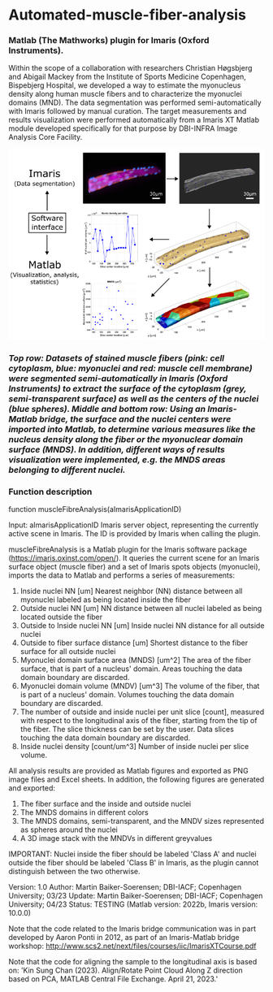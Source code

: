 #  Automated-muscle-fiber-analysis
### Matlab (The Mathworks) plugin for Imaris (Oxford Instruments).
Within the scope of a collaboration with researchers Christian Høgsbjerg and Abigail Mackey from the Institute of Sports Medicine Copenhagen, Bispebjerg Hospital, we developed a way to estimate the myonucleus density along human muscle fibers and to characterize the myonuclei domains (MND). The data segmentation was performed semi-automatically with Imaris followed by manual curation. The target measurements and results visualization were performed automatically from a Imaris XT Matlab module developed specifically for that purpose by DBI-INFRA Image Analysis Core Facility. 

![Analysis workflow demo](demo_process__230504.png)
### *Top row: Datasets of stained muscle fibers (pink: cell cytoplasm, blue: myonuclei and red: muscle cell membrane) were segmented semi-automatically in Imaris (Oxford Instruments) to extract the surface of the cytoplasm (grey, semi-transparent surface) as well as the centers of the nuclei (blue spheres). Middle and bottom row: Using an Imaris-Matlab bridge, the surface and the nuclei centers were imported into Matlab, to determine various measures like the nucleus density along the fiber or the myonuclear domain surface (MNDS). In addition, different ways of results visualization were implemented, e.g. the MNDS areas belonging to different nuclei.*


### Function description
function muscleFibreAnalysis(aImarisApplicationID)

Input:
aImarisApplicationID        Imaris server object, representing the
                            currently active scene in Imaris. 
                            The ID is provided by Imaris when calling 
                            the plugin.

muscleFibreAnalysis is a Matlab plugin for the Imaris software package 
  (https://imaris.oxinst.com/open/). It queries the current scene for an
  Imaris surface object (muscle fiber) and a set of Imaris spots objects
  (myonuclei), imports the data to Matlab and performs a series of 
  measurements:

1. Inside nuclei NN [um]
   Nearest neighbor (NN) distance between all myonuclei labeled as 
   being located inside the fiber
2. Outside nuclei NN [um] 
   NN distance between all nuclei labeled as being located outside 
   the fiber
3. Outside to Inside nuclei NN [um]
   Inside nuclei NN distance for all outside nuclei
4. Outside to fiber surface distance [um]
   Shortest distance to the fiber surface for all outside nuclei
5. Myonuclei domain surface area (MNDS) [um^2]
   The area of the fiber surface, that is part of a nucleus' domain.
   Areas touching the data domain boundary are discarded.
6. Myonuclei domain volume (MNDV) [um^3]
   The volume of the fiber, that is part of a nucleus' domain. Volumes
   touching the data domain boundary are discarded.
7. The number of outside and inside nuclei per unit slice [count],
   measured with respect to the longitudinal axis of the fiber, 
   starting from the tip of the fiber. The slice thickness can be set 
   by the user. Data slices touching the data domain boundary are 
   discarded. 
8. Inside nuclei density [count/um^3] 
   Number of inside nuclei per slice volume.

All analysis results are provided as Matlab figures and exported as PNG 
image files and Excel sheets. In addition, the following figures are 
generated and exported:

1. The fiber surface and the inside and outside nuclei
2. The MNDS domains in different colors
3. The MNDS domains, semi-transparent, and the MNDV sizes represented
   as spheres around the nuclei
4. A 3D image stack with the MNDVs in different greyvalues

IMPORTANT: Nuclei inside the fiber should be labeled 'Class A' and 
nuclei outside the fiber should be labeled 'Class B' in Imaris, as the
plugin cannot distinguish between the two otherwise.

Version: 1.0
Author: Martin Baiker-Soerensen; DBI-IACF; Copenhagen University; 03/23
Update: Martin Baiker-Soerensen; DBI-IACF; Copenhagen University; 04/23
Status: TESTING (Matlab version: 2022b, Imaris version: 10.0.0)

Note that the code related to the Imaris bridge communication was in part
developed by Aaron Ponti in 2012, as part of an Imaris-Matlab bridge
workshop: http://www.scs2.net/next/files/courses/iic/ImarisXTCourse.pdf

Note that the code for aligning the sample to the longitudinal axis is 
based on: 'Kin Sung Chan (2023). Align/Rotate Point Cloud Along Z 
direction based on PCA, MATLAB Central File Exchange. April 21, 2023.'